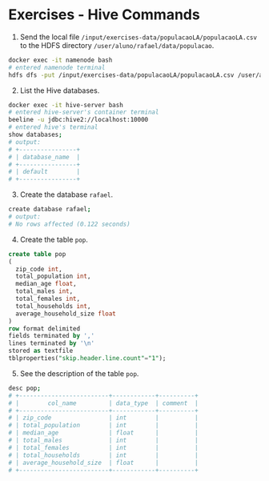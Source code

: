 # Exercises - Hive Commands

1. Send the local file `/input/exercises-data/populacaoLA/populacaoLA.csv` to the HDFS directory `/user/aluno/rafael/data/populacao`.

```bash
docker exec -it namenode bash
# entered namenode terminal
hdfs dfs -put /input/exercises-data/populacaoLA/populacaoLA.csv /user/aluno/rafael/data/populacao
```

2. List the Hive databases.

```bash
docker exec -it hive-server bash
# entered hive-server's container terminal
beeline -u jdbc:hive2://localhost:10000 
# entered hive's terminal
show databases;
# output:
# +----------------+
# | database_name  |
# +----------------+
# | default        |
# +----------------+

```

3. Create the database `rafael`.

```bash
create database rafael;
# output:
# No rows affected (0.122 seconds)
```

4. Create the table `pop`.

```sql
create table pop
(
  zip_code int,
  total_population int,
  median_age float,
  total_males int,
  total_females int,
  total_households int,
  average_household_size float
)
row format delimited
fields terminated by ','
lines terminated by '\n'
stored as textfile
tblproperties("skip.header.line.count"="1");
```

5. See the description of the table `pop`.

```bash
desc pop;
# +-------------------------+------------+----------+
# |        col_name         | data_type  | comment  |
# +-------------------------+------------+----------+
# | zip_code                | int        |          |
# | total_population        | int        |          |
# | median_age              | float      |          |
# | total_males             | int        |          |
# | total_females           | int        |          |
# | total_households        | int        |          |
# | average_household_size  | float      |          |
# +-------------------------+------------+----------+

```

